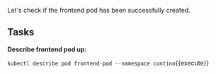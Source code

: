 Let's check if the frontend pod has been successfully created.

## Tasks

**Describe frontend pod up:**

`kubectl describe pod frontend-pod --namespace contino`{{execute}}